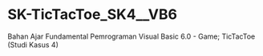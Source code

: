 # SK-TicTacToe_SK4__VB6
Bahan Ajar Fundamental Pemrograman Visual Basic 6.0 - Game; TicTacToe (Studi Kasus 4)
